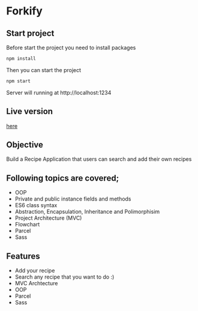 # Forkify

## Start project
Before start the project you need to install packages
```bash
npm install
```
Then you can start the project
```bash
npm start
```
Server will running at http://localhost:1234

## Live version

[here](https://forkify-oguzhan.netlify.app/)

## Objective

Build a Recipe Application that users can search and add their own recipes

## Following topics are covered;

- OOP
- Private and public instance fields and methods
- ES6 class syntax
- Abstraction, Encapsulation, Inheritance and Polimorphisim
- Project Architecture (MVC)
- Flowchart
- Parcel
- Sass

## Features

- Add your recipe
- Search any recipe that you want to do :)
- MVC Archtecture
- OOP
- Parcel
- Sass
